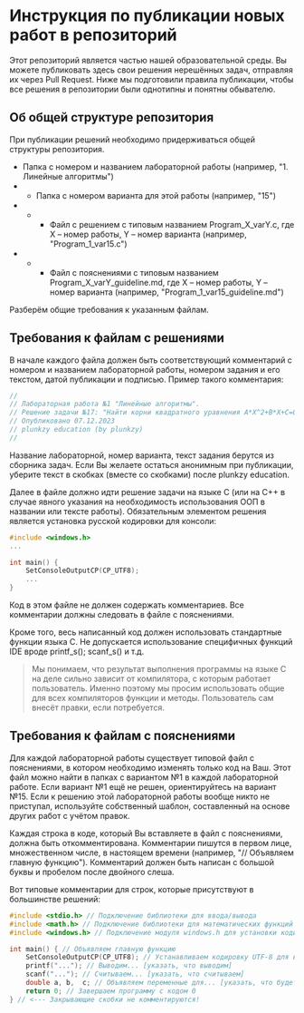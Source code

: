 # Инструкция по публикации новых работ в репозиторий

Этот репозиторий является частью нашей образовательной среды. Вы можете
публиковать здесь свои решения нерешённых задач, отправляя их через Pull Request.
Ниже мы подготовили правила публикации, чтобы все решения в репозитории были однотипны
и понятны обывателю.

## Об общей структуре репозитория

При публикации решений необходимо придерживаться общей структуры репозитория.

- Папка с номером и названием лабораторной работы (например, "1. Линейные алгоритмы")
- - Папка с номером варианта для этой работы (например, "15")
- - - Файл с решением с типовым названием Program_X_varY.c, где X – номер работы, Y – номер варианта (например, "Program_1_var15.c")
- - - Файл с пояснениями с типовым названием Program_X_varY_guideline.md, где X – номер работы, Y – номер варианта (например, "Program_1_var15_guideline.md")

Разберём общие требования к указанным файлам.

## Требования к файлам с решениями

В начале каждого файла должен быть соответствующий комментарий с номером и названием
лабораторной работы, номером задания и его текстом, датой публикации и подписью. Пример такого комментария:
```c
//
// Лабораторная работа №1 "Линейные алгоритмы".
// Решение задачи №17: "Найти корни квадратного уравнения A*X^2+B*X+C=0"
// Опубликовано 07.12.2023
// plunkzy education (by plunkzy)
//
```

Название лабораторной, номер варианта, текст задания берутся из сборника задач.
Если Вы желаете остаться анонимным при публикации, уберите текст в скобках (вместе со скобками) после plunkzy education.

Далее в файле должно идти решение задачи на языке C (или на C++ в случае явного указания
на необходимость использования ООП в названии или тексте работы). Обязательным элементом
решения является установка русской кодировки для консоли:
```c
#include <windows.h>
...

int main() {
    SetConsoleOutputCP(CP_UTF8);
    ...
}
```
Код в этом файле не должен содержать комментариев. Все комментарии должны следовать в файле с пояснениями.

Кроме того, весь написанный код должен использовать стандартные функции языка C. Не допускается
использование специфичных функций IDE вроде printf_s(); scanf_s() и т.д.

> Мы понимаем, что результат выполнения программы на языке C на деле сильно зависит от компилятора,
> с которым работает пользователь. Именно поэтому мы просим использовать общие для всех компиляторов функции и методы.
> Пользователь сам внесёт правки, если потребуется.

## Требования к файлам с пояснениями

Для каждой лабораторной работы существует типовой файл с пояснениями, в котором необходимо
изменять только код на Ваш. Этот файл можно найти в папках с вариантом №1 в каждой лабораторной работе.
Если вариант №1 ещё не решен, ориентируйтесь на вариант №15. Если к решению этой лабораторной работы
вообще никто не приступал, используйте собственный шаблон, составленный на основе других работ с учётом
правок.

Каждая строка в коде, который Вы вставляете в файл с пояснениями, должна быть откомментирована.
Комментарии пишутся в первом лице, множественном числе, в настоящем времени (например, "// Объявляем главную функцию").
Комментарий должен быть написан с большой буквы и пробелом после двойного слеша.

Вот типовые комментарии для строк, которые присутствуют в большинстве решений:
```c
#include <stdio.h> // Подключение библиотеки для ввода/вывода
#include <math.h> // Подключение библиотеки для математических функций
#include <windows.h> // Подключение модуля windows.h для установки кодировки вывода

int main() { // Объявляем главную функцию
    SetConsoleOutputCP(CP_UTF8); // Устанавливаем кодировку UTF-8 для вывода русских символов
    printf("..."); // Выводим... [указать, что выводим]
    scanf("..."); // Считываем... [указать, что считываем]
    double a, b,  c; // Объявляем переменные для... [указать, что будет храниться в переменных]
    return 0; // Завершаем программу с кодом 0
} // <--- Закрывающие скобки не комментируются!
```